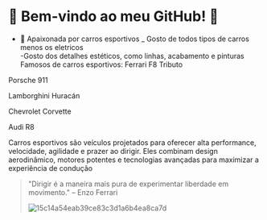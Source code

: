 # 🚗 Bem-vindo ao meu GitHub! 🏁


- 🏁 Apaixonada por carros esportivos 
_ Gosto de todos tipos de carros menos os eletricos  
-Gosto dos detalhes estéticos, como linhas, acabamento e pinturas
Famosos de carros esportivos:
Ferrari F8 Tributo

Porsche 911

Lamborghini Huracán

Chevrolet Corvette

Audi R8



Carros esportivos são veículos projetados para oferecer alta performance, velocidade, agilidade e prazer ao dirigir. Eles combinam design aerodinâmico, motores potentes e tecnologias avançadas para maximizar a experiência de condução



> "Dirigir é a maneira mais pura de experimentar liberdade em movimento." – Enzo Ferrari
>
> ![15c14a54eab39ce83c3d1a6b4ea8ca7d](https://github.com/user-attachments/assets/01f6c18e-8979-46f6-b1cd-c742c83f61a3)
